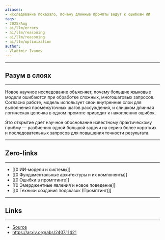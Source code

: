 ```yaml
---
aliases: 
- исследование показало, почему длинные промпты ведут к ошибкам ИИ
tags:
- 2025/Aug
- ai/llm/errors
- ai/llm/reasoning
- ai/llm/reasoning
- ai/llm/optimization
author:
- Vladimir Ivanov
---
```

-----
##  Разум в слоях 
-----
Новое научное исследование объясняет, почему большие языковые модели ошибаются при обработке сложных, многошаговых запросов. Согласно работе, модель использует свои внутренние слои для выполнения промежуточных шагов рассуждения, и слишком длинная логическая цепочка в одном промпте приводит к накоплению ошибок. 

Это открытие даёт научное обоснование известному практическому приёму — разбиению одной большой задачи на серию более коротких и последовательных запросов для повышения точности результата.

---
## Zero-links
---
- [[0 ИИ-модели и системы]]
- [[0 Фундаментальные архитектуры и их компоненты]]
- [[0 Ошибки в промптинге]]
- [[0 Эмерджентные явления и новое поведение]]
- [[0 Техники создания подсказок (Промптинг)]]

---
## Links
---
- [Source](https://t.me/turboproject/1925)
- https://arxiv.org/abs/2407.11421